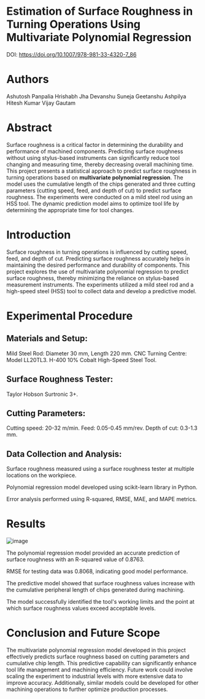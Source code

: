
# Estimation of Surface Roughness in Turning Operations Using Multivariate Polynomial Regression
DOI: https://doi.org/10.1007/978-981-33-4320-7_86
# Authors
Ashutosh Panpalia
Hrishabh Jha
Devanshu Suneja
Geetanshu Ashpilya
Hitesh Kumar
Vijay Gautam

# Abstract

Surface roughness is a critical factor in determining the durability and performance of machined components. Predicting surface roughness without using stylus-based instruments can significantly reduce tool changing and measuring time, thereby decreasing overall machining time. This project presents a statistical approach to predict surface roughness in turning operations based on **multivariate polynomial regression**. The model uses the cumulative length of the chips generated and three cutting parameters (cutting speed, feed, and depth of cut) to predict surface roughness. The experiments were conducted on a mild steel rod using an HSS tool. The dynamic prediction model aims to optimize tool life by determining the appropriate time for tool changes.

# Introduction

Surface roughness in turning operations is influenced by cutting speed, feed, and depth of cut. Predicting surface roughness accurately helps in maintaining the desired performance and durability of components. This project explores the use of multivariate polynomial regression to predict surface roughness, thereby minimizing the reliance on stylus-based measurement instruments. The experiments utilized a mild steel rod and a high-speed steel (HSS) tool to collect data and develop a predictive model.

# Experimental Procedure

## Materials and Setup:

Mild Steel Rod: Diameter 30 mm, Length 220 mm.
CNC Turning Centre: Model LL20TL3.
H-400 10% Cobalt High-Speed Steel Tool.

## Surface Roughness Tester: 

Taylor Hobson Surtronic 3+.

## Cutting Parameters:

Cutting speed: 20-32 m/min.
Feed: 0.05-0.45 mm/rev.
Depth of cut: 0.3-1.3 mm.

## Data Collection and Analysis:

Surface roughness measured using a surface roughness tester at multiple locations on the workpiece.

Polynomial regression model developed using scikit-learn library in Python.

Error analysis performed using R-squared, RMSE, MAE, and MAPE metrics.

# Results
![image](https://github.com/ashutoshpanpalia/Ra-prediction/assets/43078289/09797830-2159-47da-a344-f2fb1c31952c)

The polynomial regression model provided an accurate prediction of surface roughness with an R-squared value of 0.8763.

RMSE for testing data was 0.8068, indicating good model performance.

The predictive model showed that surface roughness values increase with the cumulative peripheral length of chips generated during machining.

The model successfully identified the tool's working limits and the point at which surface roughness values exceed acceptable levels.

# Conclusion and Future Scope

The multivariate polynomial regression model developed in this project effectively predicts surface roughness based on cutting parameters and cumulative chip length. This predictive capability can significantly enhance tool life management and machining efficiency. Future work could involve scaling the experiment to industrial levels with more extensive data to improve accuracy. Additionally, similar models could be developed for other machining operations to further optimize production processes.
